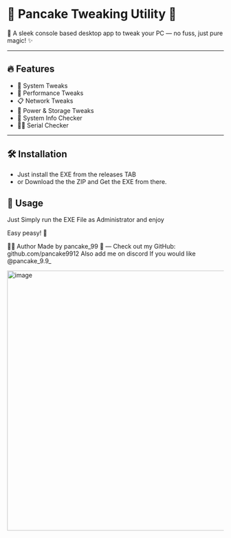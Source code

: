 # 🎉 Pancake Tweaking Utility 🎉

🚀 A sleek console based desktop app to tweak your PC — no fuss, just pure magic! ✨

---

## 🔥 Features

- 🎯 System Tweaks
- 📄 Performance Tweaks
- 📋 Network Tweaks 
- 🎨 Power & Storage Tweaks 
- 🔗 System Info Checker
- 🧑‍💻 Serial Checker

---

## 🛠️ Installation

- Just install the EXE from the releases TAB
- or Download the the ZIP and Get the EXE from there.

## 🚀 Usage

Just Simply run the EXE File as Administrator and enjoy

Easy peasy! 🍋

👨‍💻 Author
Made by pancake_99 🥞 — Check out my GitHub: github.com/pancake9912
Also add me on discord If you would like @pancake_9.9_

<img width="1171" height="604" alt="image" src="https://github.com/user-attachments/assets/3905d949-c5d5-4a25-89ac-9aafcec5ea28" />
